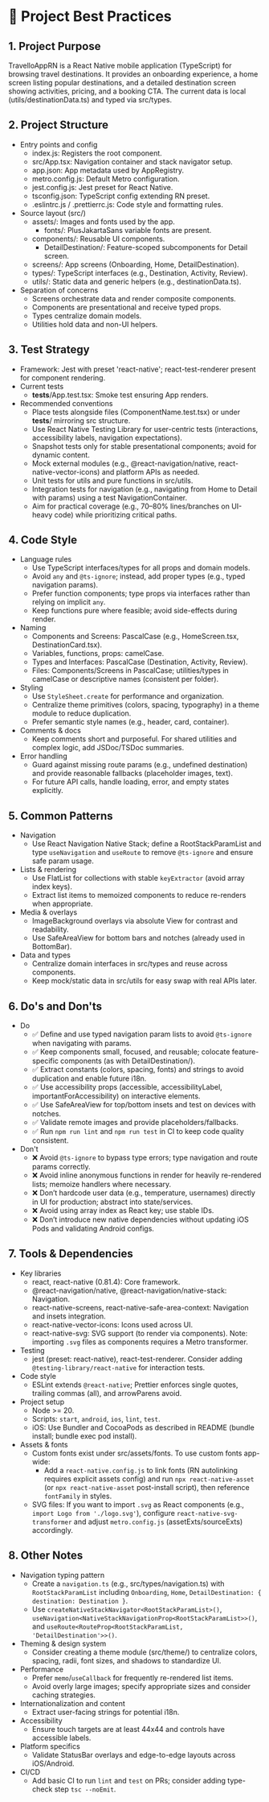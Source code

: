 # 📘 Project Best Practices

## 1. Project Purpose
TravelloAppRN is a React Native mobile application (TypeScript) for browsing travel destinations. It provides an onboarding experience, a home screen listing popular destinations, and a detailed destination screen showing activities, pricing, and a booking CTA. The current data is local (utils/destinationData.ts) and typed via src/types.

## 2. Project Structure
- Entry points and config
  - index.js: Registers the root component.
  - src/App.tsx: Navigation container and stack navigator setup.
  - app.json: App metadata used by AppRegistry.
  - metro.config.js: Default Metro configuration.
  - jest.config.js: Jest preset for React Native.
  - tsconfig.json: TypeScript config extending RN preset.
  - .eslintrc.js / .prettierrc.js: Code style and formatting rules.
- Source layout (src/)
  - assets/: Images and fonts used by the app.
    - fonts/: PlusJakartaSans variable fonts are present.
  - components/: Reusable UI components.
    - DetailDestination/: Feature-scoped subcomponents for Detail screen.
  - screens/: App screens (Onboarding, Home, DetailDestination).
  - types/: TypeScript interfaces (e.g., Destination, Activity, Review).
  - utils/: Static data and generic helpers (e.g., destinationData.ts).
- Separation of concerns
  - Screens orchestrate data and render composite components.
  - Components are presentational and receive typed props.
  - Types centralize domain models.
  - Utilities hold data and non-UI helpers.

## 3. Test Strategy
- Framework: Jest with preset 'react-native'; react-test-renderer present for component rendering.
- Current tests
  - __tests__/App.test.tsx: Smoke test ensuring App renders.
- Recommended conventions
  - Place tests alongside files (ComponentName.test.tsx) or under __tests__/ mirroring src structure.
  - Use React Native Testing Library for user-centric tests (interactions, accessibility labels, navigation expectations).
  - Snapshot tests only for stable presentational components; avoid for dynamic content.
  - Mock external modules (e.g., @react-navigation/native, react-native-vector-icons) and platform APIs as needed.
  - Unit tests for utils and pure functions in src/utils.
  - Integration tests for navigation (e.g., navigating from Home to Detail with params) using a test NavigationContainer.
  - Aim for practical coverage (e.g., 70–80% lines/branches on UI-heavy code) while prioritizing critical paths.

## 4. Code Style
- Language rules
  - Use TypeScript interfaces/types for all props and domain models.
  - Avoid `any` and `@ts-ignore`; instead, add proper types (e.g., typed navigation params).
  - Prefer function components; type props via interfaces rather than relying on implicit `any`.
  - Keep functions pure where feasible; avoid side-effects during render.
- Naming
  - Components and Screens: PascalCase (e.g., HomeScreen.tsx, DestinationCard.tsx).
  - Variables, functions, props: camelCase.
  - Types and Interfaces: PascalCase (Destination, Activity, Review).
  - Files: Components/Screens in PascalCase; utilities/types in camelCase or descriptive names (consistent per folder).
- Styling
  - Use `StyleSheet.create` for performance and organization.
  - Centralize theme primitives (colors, spacing, typography) in a theme module to reduce duplication.
  - Prefer semantic style names (e.g., header, card, container).
- Comments & docs
  - Keep comments short and purposeful. For shared utilities and complex logic, add JSDoc/TSDoc summaries.
- Error handling
  - Guard against missing route params (e.g., undefined destination) and provide reasonable fallbacks (placeholder images, text).
  - For future API calls, handle loading, error, and empty states explicitly.

## 5. Common Patterns
- Navigation
  - Use React Navigation Native Stack; define a RootStackParamList and type `useNavigation` and `useRoute` to remove `@ts-ignore` and ensure safe param usage.
- Lists & rendering
  - Use FlatList for collections with stable `keyExtractor` (avoid array index keys).
  - Extract list items to memoized components to reduce re-renders when appropriate.
- Media & overlays
  - ImageBackground overlays via absolute View for contrast and readability.
  - Use SafeAreaView for bottom bars and notches (already used in BottomBar).
- Data and types
  - Centralize domain interfaces in src/types and reuse across components.
  - Keep mock/static data in src/utils for easy swap with real APIs later.

## 6. Do's and Don'ts
- Do
  - ✅ Define and use typed navigation param lists to avoid `@ts-ignore` when navigating with params.
  - ✅ Keep components small, focused, and reusable; colocate feature-specific components (as with DetailDestination/).
  - ✅ Extract constants (colors, spacing, fonts) and strings to avoid duplication and enable future i18n.
  - ✅ Use accessibility props (accessible, accessibilityLabel, importantForAccessibility) on interactive elements.
  - ✅ Use SafeAreaView for top/bottom insets and test on devices with notches.
  - ✅ Validate remote images and provide placeholders/fallbacks.
  - ✅ Run `npm run lint` and `npm run test` in CI to keep code quality consistent.
- Don't
  - ❌ Avoid `@ts-ignore` to bypass type errors; type navigation and route params correctly.
  - ❌ Avoid inline anonymous functions in render for heavily re-rendered lists; memoize handlers where necessary.
  - ❌ Don’t hardcode user data (e.g., temperature, usernames) directly in UI for production; abstract into state/services.
  - ❌ Avoid using array index as React key; use stable IDs.
  - ❌ Don’t introduce new native dependencies without updating iOS Pods and validating Android configs.

## 7. Tools & Dependencies
- Key libraries
  - react, react-native (0.81.4): Core framework.
  - @react-navigation/native, @react-navigation/native-stack: Navigation.
  - react-native-screens, react-native-safe-area-context: Navigation and insets integration.
  - react-native-vector-icons: Icons used across UI.
  - react-native-svg: SVG support (to render via components). Note: importing `.svg` files as components requires a Metro transformer.
- Testing
  - jest (preset: react-native), react-test-renderer. Consider adding `@testing-library/react-native` for interaction tests.
- Code style
  - ESLint extends `@react-native`; Prettier enforces single quotes, trailing commas (all), and arrowParens avoid.
- Project setup
  - Node >= 20.
  - Scripts: `start`, `android`, `ios`, `lint`, `test`.
  - iOS: Use Bundler and CocoaPods as described in README (bundle install; bundle exec pod install).
- Assets & fonts
  - Custom fonts exist under src/assets/fonts. To use custom fonts app-wide:
    - Add a `react-native.config.js` to link fonts (RN autolinking requires explicit assets config) and run `npx react-native-asset` (or `npx react-native-asset` post-install script), then reference `fontFamily` in styles.
  - SVG files: If you want to import `.svg` as React components (e.g., `import Logo from './logo.svg'`), configure `react-native-svg-transformer` and adjust `metro.config.js` (assetExts/sourceExts) accordingly.

## 8. Other Notes
- Navigation typing pattern
  - Create a `navigation.ts` (e.g., src/types/navigation.ts) with `RootStackParamList` including `Onboarding`, `Home`, `DetailDestination: { destination: Destination }`.
  - Use `createNativeStackNavigator<RootStackParamList>()`, `useNavigation<NativeStackNavigationProp<RootStackParamList>>()`, and `useRoute<RouteProp<RootStackParamList, 'DetailDestination'>>()`.
- Theming & design system
  - Consider creating a theme module (src/theme/) to centralize colors, spacing, radii, font sizes, and shadows to standardize UI.
- Performance
  - Prefer `memo`/`useCallback` for frequently re-rendered list items.
  - Avoid overly large images; specify appropriate sizes and consider caching strategies.
- Internationalization and content
  - Extract user-facing strings for potential i18n.
- Accessibility
  - Ensure touch targets are at least 44x44 and controls have accessible labels.
- Platform specifics
  - Validate StatusBar overlays and edge-to-edge layouts across iOS/Android.
- CI/CD
  - Add basic CI to run `lint` and `test` on PRs; consider adding type-check step `tsc --noEmit`.
